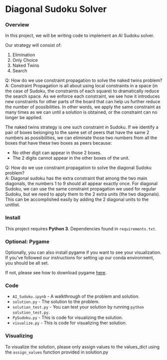 # Diagonal Sudoku Solver

### Overview
In this project, we will be writing code to implement an AI Sudoku solver.

Our strategy will consist of:
1. Elimination
2. Only Choice
3. Naked Twins
4. Search

Q: How do we use constraint propagation to solve the naked twins problem?  
A: Constraint Propagation is all about using local constraints in a space (in the case of Sudoku, the constraints of each square) to dramatically reduce the search space. As we enforce each constraint, we see how it introduces new constraints for other parts of the board that can help us further reduce the number of possibilities. In other words, we apply the same constraint as many times as we can until a solution is obtained, or the constraint can no longer be applied.

The naked twins strategy is one such constraint in Sudoku. If we identify a pair of boxes belonging to the same set of peers that have the same 2 numbers as possibilities, we can eliminate those two numbers from all the boxes that have these two boxes as peers because:
* No other digit can appear in those 2 boxes.
* The 2 digits cannot appear in the other boxes of the unit.

Q: How do we use constraint propagation to solve the diagonal Sudoku problem?  
A: Diagonal sudoku has the extra constraint that among the two main diagonals, the numbers 1 to 9 should all appear exactly once. For diagonal Sudoku, we can use the same constraint propagation we used for regular Sudoku, but we need to apply them to the 2 extra units (the two diagonals). This can be accomplished easily by adding the 2 diagonal units to the unitlist.

### Install

This project requires **Python 3**.
Dependencies found in `requirements.txt`.

### Optional: Pygame

Optionally, you can also install pygame if you want to see your visualization. If you've followed our instructions for setting up our conda environment, you should be all set.

If not, please see how to download pygame [here](http://www.pygame.org/download.shtml).

### Code

* `AI_Sudoku.ipynb` - A walkthrough of the problem and solution.
* `solution.py` - The solution to the problem.
* `solution_test.py` - You can test your solution by running `python solution_test.py`.
* `PySudoku.py` - This is code for visualizing the solution.
* `visualize.py` - This is code for visualizing ther solution.

### Visualizing

To visualize the solution, please only assign values to the values_dict using the ```assign_values``` function provided in solution.py
